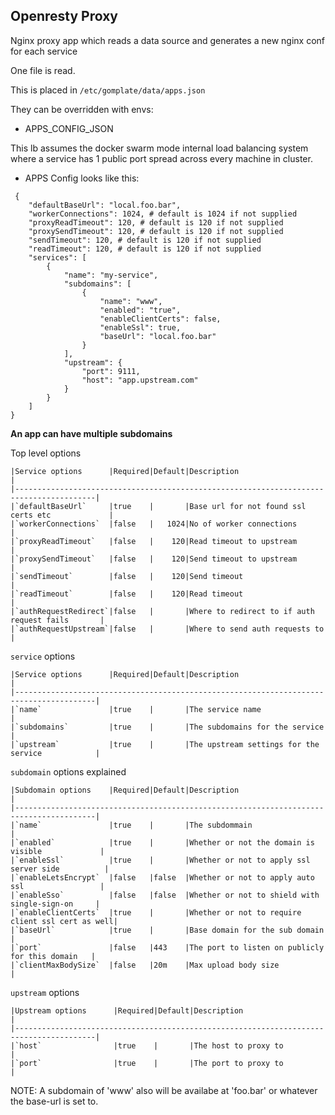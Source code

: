 ## Openresty Proxy

Nginx proxy app which reads a data source and generates a new nginx conf for each service

One file is read.

This is placed in `/etc/gomplate/data/apps.json`

They can be overridden with envs:

- APPS_CONFIG_JSON

This lb assumes the docker swarm mode internal load balancing system where a service has 
1 public port spread across every machine in cluster.


- APPS Config looks like this:
```
 {
    "defaultBaseUrl": "local.foo.bar",
    "workerConnections": 1024, # default is 1024 if not supplied
    "proxyReadTimeout": 120, # default is 120 if not supplied
    "proxySendTimeout": 120, # default is 120 if not supplied
    "sendTimeout": 120, # default is 120 if not supplied
    "readTimeout": 120, # default is 120 if not supplied
    "services": [
        {
            "name": "my-service",
            "subdomains": [
                {
                    "name": "www",
                    "enabled": "true",
                    "enableClientCerts": false,
                    "enableSsl": true,
                    "baseUrl": "local.foo.bar"
                }
            ],
            "upstream": {
                "port": 9111,
                "host": "app.upstream.com"
            }
        }
    ]
}
```


**An app can have multiple subdomains**

Top level options

    |Service options      |Required|Default|Description                                      |
    |----------------------------------------------------------------------------------------|
    |`defaultBaseUrl`     |true    |       |Base url for not found ssl certs etc             |
    |`workerConnections`  |false   |   1024|No of worker connections                         |
    |`proxyReadTimeout`   |false   |    120|Read timeout to upstream                         |
    |`proxySendTimeout`   |false   |    120|Send timeout to upstream                         |
    |`sendTimeout`        |false   |    120|Send timeout                                     |
    |`readTimeout`        |false   |    120|Read timeout                                     |
    |`authRequestRedirect`|false   |       |Where to redirect to if auth request fails       |
    |`authRequestUpstream`|false   |       |Where to send auth requests to                   |

`service` options

    |Service options      |Required|Default|Description                                      |
    |----------------------------------------------------------------------------------------|
    |`name`               |true    |       |The service name                                 |
    |`subdomains`         |true    |       |The subdomains for the service                   |
    |`upstream`           |true    |       |The upstream settings for the service            |


`subdomain` options explained

    |Subdomain options    |Required|Default|Description                                      |
    |----------------------------------------------------------------------------------------|
    |`name`               |true    |       |The subdommain                                   |
    |`enabled`            |true    |       |Whether or not the domain is visible             |
    |`enableSsl`          |true    |       |Whether or not to apply ssl server side          |
    |`enableLetsEncrypt`  |false   |false  |Whether or not to apply auto ssl                 |
    |`enableSso`          |false   |false  |Whether or not to shield with single-sign-on     |
    |`enableClientCerts`  |true    |       |Whether or not to require client ssl cert as well|
    |`baseUrl`            |true    |       |Base domain for the sub domain                   |
    |`port`               |false   |443    |The port to listen on publicly for this domain   |
    |`clientMaxBodySize`  |false   |20m    |Max upload body size                             |


`upstream` options

    |Upstream options      |Required|Default|Description                                     |
    |----------------------------------------------------------------------------------------|
    |`host`                |true    |       |The host to proxy to                            |
    |`port`                |true    |       |The port to proxy to                            |

NOTE: A subdomain of 'www' also will be availabe at 'foo.bar' or whatever the base-url is set to.
